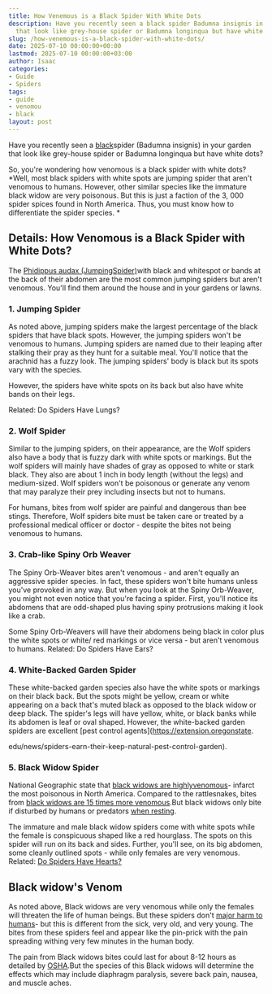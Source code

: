 ```yaml
---
title: How Venemous is a Black Spider With White Dots
description: Have you recently seen a black spider Badumna insignis in your garden
  that look like grey-house spider or Badumna longinqua but have white dots? So, you're...
slug: /how-venemous-is-a-black-spider-with-white-dots/
date: 2025-07-10 00:00:00+00:00
lastmod: 2025-07-10 00:00:00+03:00
author: Isaac
categories:
- Guide
- Spiders
tags:
- guide
- venomou
- black
layout: post
---
```

Have you recently seen a [black](https://pestpolicy.com/black-widow-spiders/)spider (Badumna insignis) in your garden that look like grey-house spider or Badumna longinqua but have white dots?

So, you're wondering how venomous is a black spider with white dots? *Well, most black spiders with white spots are jumping spider that aren't venomous to humans. However, other similar species like the immature black widow are very poisonous. But this is just a faction of the 3, 000 spider spices found in North America. Thus, you must know how to differentiate the spider species. *

##  Details: How Venomous is a Black Spider with White Dots?

The [Phidippus audax (JumpingSpider)](https://nature.mdc.mo.gov/discover-nature/field-guide/bold-jumper)with black and whitespot or bands at the back of their abdomen are the most common jumping spiders but aren't venomous. You'll find them around the house and in your gardens or lawns.

###  1. Jumping Spider

As noted above, jumping spiders make the largest percentage of the black spiders that have black spots. However, the jumping spiders won't be venomous to humans. Jumping spiders are named due to their leaping after stalking their pray as they hunt for a suitable meal. You'll notice that the arachnid has a fuzzy look. The jumping spiders' body is black but its spots vary with the species.

However, the spiders have white spots on its back but also have white bands on their legs.

Related: Do Spiders Have Lungs?

###  2. Wolf Spider

Similar to the jumping spiders, on their appearance, are the Wolf spiders also have a body that is fuzzy dark with white spots or markings. But the wolf spiders will mainly have shades of gray as opposed to white or stark black. They also are about 1 inch in body length (without the legs) and medium-sized. Wolf spiders won't be poisonous or generate any venom that may paralyze their prey including insects but not to humans.

For humans, bites from wolf spider are painful and dangerous than bee stings. Therefore, Wolf spiders bite must be taken care or treated by a professional medical officer or doctor - despite the bites not being venomous to humans.

###  3. Crab-like Spiny Orb Weaver

The Spiny Orb-Weaver bites aren't venomous - and aren't equally an aggressive spider species. In fact, these spiders won't bite humans unless you've provoked in any way. But when you look at the Spiny Orb-Weaver, you might not even notice that you're facing a spider. First, you'll notice its abdomens that are odd-shaped plus having spiny protrusions making it look like a crab.

Some Spiny Orb-Weavers will have their abdomens being black in color plus the white spots or white/ red markings or vice versa - but aren't venomous to humans. Related: Do Spiders Have Ears?

###  4. White-Backed Garden Spider

These white-backed garden species also have the white spots or markings on their black back. But the spots might be yellow, cream or white appearing on a back that's muted black as opposed to the black widow or deep black. The spider's legs will have yellow, white, or black banks while its abdomen is leaf or oval shaped. However, the white-backed garden spiders are excellent [pest control agents](https://extension.oregonstate.

edu/news/spiders-earn-their-keep-natural-pest-control-garden).

###  5. Black Widow Spider

National Geographic state that [black widows are highlyvenomous](https://www.ncbi.nlm.nih.gov/books/NBK499987/)- infarct the most poisonous in North America. Compared to the rattlesnakes, bites from [black widows are 15 times more venomous](https://www.livescience.com/39919-black-widow-spiders.html).But black widows only bite if disturbed by humans or predators [when resting](https://pestpolicy.com/do-spiders-sleep/).

The immature and male black widow spiders come with white spots while the female is conspicuous shaped like a red hourglass. The spots on this spider will run on its back and sides. Further, you'll see, on its big abdomen, some cleanly outlined spots - while only females are very venomous. Related: [Do Spiders Have Hearts? ](https://pestpolicy.com/do-spiders-have-hearts/)

##  Black widow's Venom

As noted above, Black widows are very venomous while only the females will threaten the life of human beings. But these spiders don't [major harm to humans](https://www.livescience.com/39702-first-person-black-widow-bite-sends-man-to-hospital.html)- but this is different from the sick, very old, and very young. The bites from these spiders feel and appear like the pin-prick with the pain spreading withing very few minutes in the human body.

The pain from Black widows bites could last for about 8-12 hours as detailed by [OSHA](https://www.osha.gov/OshDoc/data_Hurricane_Facts/black_widow_spider.pdf).But the species of this Black widows will determine the effects which may include diaphragm paralysis, severe back pain, nausea, and muscle aches.